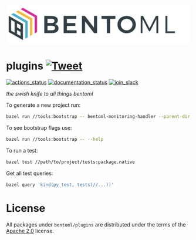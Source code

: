 [<img src="https://raw.githubusercontent.com/bentoml/BentoML/main/docs/source/_static/img/bentoml-readme-header.jpeg" width="600px" margin-left="-5px">](https://github.com/bentoml/BentoML)
<br>

# plugins [![Tweet](https://img.shields.io/twitter/url/http/shields.io.svg?style=social)](https://twitter.com/intent/tweet?text=BentoML:%20The%20Unified%20Model%20Serving%20Framework%20&url=https://github.com/bentoml&via=bentomlai&hashtags=mlops,bentoml)

[![actions_status](https://github.com/bentoml/plugins/workflows/CI/badge.svg)](https://github.com/bentoml/plugins/actions)
[![documentation_status](https://readthedocs.org/projects/bentoml/badge/?version=latest)](https://docs.bentoml.org/)
[![join_slack](https://badgen.net/badge/Join/BentoML%20Slack/cyan?icon=slack)](https://join.slack.bentoml.org)

_the swish knife to all things bentoml_

To generate a new project run:

```bash
bazel run //tools:bootstrap -- bentoml-monitoring-handler --parent-dir monitoring
```

To see bootstrap flags use:

```bash
bazel run //tools:bootstrap -- --help
```

To run a test:

```bash
bazel test //path/to/project/tests:package.native
```

Get all test queries:

```bash
bazel query 'kind(py_test, tests(//...))'
```

# License

All packages under `bentoml/plugins` are distributed under the terms of the [Apache 2.0](./LICENSE) license.
